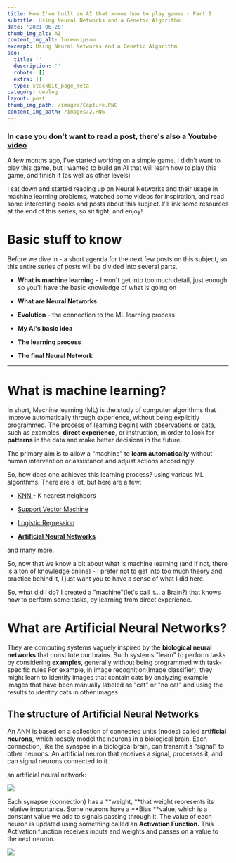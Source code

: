 ```yaml
---
title: How I've built an AI that knows how to play games - Part I
subtitle: Using Neural Networks and a Genetic Algorithm
date: '2021-06-20'
thumb_img_alt: AI
content_img_alt: lorem-ipsum
excerpt: Using Neural Networks and a Genetic Algorithm
seo:
  title: ''
  description: ''
  robots: []
  extra: []
  type: stackbit_page_meta
category: devlog
layout: post
thumb_img_path: /images/Capture.PNG
content_img_path: /images/2.PNG
---
```

### In case you don't want to read a post, there's also a Youtube [video](https://youtu.be/GycM61m3Em4)

A few months ago, I've started working on a simple game. I didn't want to play this game, but I wanted to build an AI that will learn how to play this game, and finish it (as well as other levels)

I sat down and started reading up on Neural Networks and their usage in machine learning problems, watched some videos for inspiration, and read some interesting books and posts about this subject. I'll link some resources at the end of this series, so sit tight, and enjoy!

# Basic stuff to know

Before we dive in - a short agenda for the next few posts on this subject, so this entire series of posts will be divided into several parts.

*   **What is machine learning** - I won't get into too much detail, just enough so you'll have the basic knowledge of what is going on

*   **What are Neural Networks**

*   **Evolution** - the connection to the ML learning process

*   **My AI's basic idea**

*   **The learning process**

*   **The final Neural Network**

***

# What is machine learning?

In short, Machine learning (ML) is the study of computer algorithms that improve automatically through experience, without being explicitly programmed. The process of learning begins with observations or data, such as examples, **direct experience**, or instruction, in order to look for **patterns** in the data and make better decisions in the future.

The primary aim is to allow a "machine" to **learn automatically** without human intervention or assistance and adjust actions accordingly.

So, how does one achieves this learning process?
using various ML algorithms. There are a lot, but here are a few:

*   [KNN ](https://en.wikipedia.org/wiki/K-nearest_neighbors_algorithm)- K nearest neighbors

*   [Support Vector Machine](https://en.wikipedia.org/wiki/Support-vector_machine)

*   [Logistic Regression](https://en.wikipedia.org/wiki/Logistic_regression)

*   [**Artificial Neural Networks**](https://en.wikipedia.org/wiki/Artificial_neural_network) 

and many more.

So, now that we know a bit about what is machine learning (and if not, there is a ton of knowledge online) - I prefer not to get into too much theory and practice behind it, I just want you to have a sense of what I did here.

So, what did I do? I created a "machine"(let's call it... a Brain?) that knows how to perform some tasks, by learning from direct experience.

# What are Artificial Neural Networks?

They are computing systems vaguely inspired by the **biological neural networks** that constitute our brains. Such systems "learn" to perform tasks by considering **examples**, generally without being programmed with task-specific rules
For example, in image recognition(Image classifier), they might learn to identify images that contain cats by analyzing example images that have been manually labeled as "cat" or "no cat" and using the results to identify cats in other images

## The structure of Artificial Neural Networks

An ANN is based on a collection of connected units (nodes) called **artificial neurons**, which loosely model the neurons in a biological brain. Each connection, like the synapse in a biological brain, can transmit a “signal” to other neurons. An artificial neuron that receives a signal, processes it, and can signal neurons connected to it.

an artificial neural network:

![](/\_static/app-assets/images/512px-Multi-Layer_Neural_Network-Vector-Blank.svg.png)


Each synapse (connection) has a **weight, **that weight represents its relative importance.
Some neurons have a **Bias **value, which is a constant value we add to signals passing through it.
The value of each neuron is updated using something called an **Activation Function.**
This Activation function receives inputs and weights and passes on a value to the next neuron.


![](https://lh5.googleusercontent.com/zV269kpv4z8b4xFY5Gmfs9h5SGDR66dD7X3Bgus39OXUFjbW1fIOuLKBVDD0QvQPw8whMBEfvjyHhyyuR-00Wvd-dgYdzoW6-XFijk2dl5YiA\_1TavGtVy97x5u5xVuqXFWD4HACgXg)




